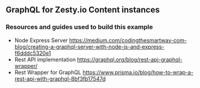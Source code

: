 ## GraphQL for Zesty.io Content instances

### Resources and guides used to build this example

* Node Express Server https://medium.com/codingthesmartway-com-blog/creating-a-graphql-server-with-node-js-and-express-f6dddc5320e1
* Rest API implementation https://graphql.org/blog/rest-api-graphql-wrapper/
* Rest Wrapper for GraphQL https://www.prisma.io/blog/how-to-wrap-a-rest-api-with-graphql-8bf3fb17547d